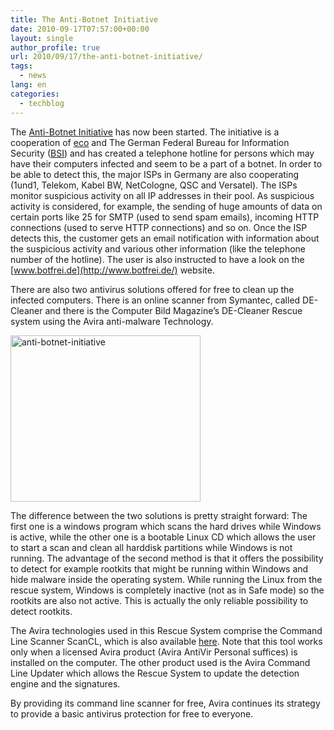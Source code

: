 ```yaml
---
title: The Anti-Botnet Initiative
date: 2010-09-17T07:57:00+00:00
layout: single
author_profile: true
url: 2010/09/17/the-anti-botnet-initiative/
tags:
  - news
lang: en
categories: 
  - techblog
---
```

The [Anti-Botnet Initiative](http://www.botfrei.de/) has now been started. The initiative is a cooperation of [eco](http://www.eco.de/) and The German Federal Bureau for Information Security ([BSI](https://www.bsi.bund.de/)) and has created a telephone hotline for persons which may have their computers infected and seem to be a part of a botnet. In order to be able to detect this, the major ISPs in Germany are also cooperating (1und1, Telekom, Kabel BW, NetCologne, QSC and Versatel). The ISPs monitor suspicious activity on all IP addresses in their pool. As suspicious activity is considered, for example, the sending of huge amounts of data on certain ports like 25 for SMTP (used to send spam emails), incoming HTTP connections (used to serve HTTP connections) and so on. Once the ISP detects this, the customer gets an email notification with information about the suspicious activity and various other information (like the telephone number of the hotline). The user is also instructed to have a look on the [www.botfrei.de](http://www.botfrei.de/) website.

There are also two antivirus solutions offered for free to clean up the infected computers. There is an online scanner from Symantec, called DE-Cleaner and there is the Computer Bild Magazine’s DE-Cleaner Rescue system using the Avira anti-malware Technology.

[<img title="anti-botnet-initiative" border="0" alt="anti-botnet-initiative" src="http://lh4.ggpht.com/_vaUVXcmC3OI/TJMYTWYXhGI/AAAAAAAACdM/uegP5Xrx_Nw/anti-botnet-initiative_thumb%5B1%5D.png?imgmax=800" width="304" height="266" />](http://lh3.ggpht.com/_vaUVXcmC3OI/TJMYPzEQjDI/AAAAAAAACdI/4jQpP9ViG-E/s1600-h/anti-botnet-initiative%5B3%5D.png)

The difference between the two solutions is pretty straight forward: The first one is a windows program which scans the hard drives while Windows is active, while the other one is a bootable Linux CD which allows the user to start a scan and clean all harddisk partitions while Windows is not running. The advantage of the second method is that it offers the possibility to detect for example rootkits that might be running within Windows and hide malware inside the operating system. While running the Linux from the rescue system, Windows is completely inactive (not as in Safe mode) so the rootkits are also not active. This is actually the only reliable possibility to detect rootkits.

The Avira technologies used in this Rescue System comprise the Command Line Scanner ScanCL, which is also available [here](http://www.avira.com/en/support/support_downloads.html). Note that this tool works only when a licensed Avira product (Avira AntiVir Personal suffices) is installed on the computer. The other product used is the Avira Command Line Updater which allows the Rescue System to update the detection engine and the signatures.

By providing its command line scanner for free, Avira continues its strategy to provide a basic antivirus protection for free to everyone.